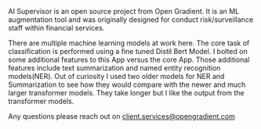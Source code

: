 AI Supervisor is an open source project from Open Gradient. It is an ML augmentation tool and was originally designed for conduct risk/surveillance staff within financial services. 

There are multiple machine learning models at work here. The core task of classification is performed using a fine tuned Distil Bert Model.  I bolted on some additional features to this App versus the core App. Those additional features include text summarization and named entity recognition models(NER). Out of curiosity I used two older models for NER and Summarization to see how they would compare with the newer and much larger transformer models. They take longer but I like the output from the transformer models.   

Any questions please reach out on client.services@opengradient.com
